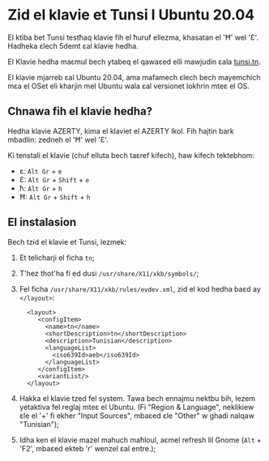 # Zid el klavie et Tunsi l Ubuntu 20.04

El ktiba bet Tunsi testħaq klavie fih el ħuruf ellezma, khasatan el 'Ħ' wel 'Ɛ'. Hadheka
εlech 5demt εal klavie hedha. 

El Klavie hedha maεmul bech ytabeq el qawaεed elli mawjudin εala
[tunsi.tn](https://tunsi.tn).

El klavie mjarreb εal Ubuntu 20.04, ama mafamech εlech bech mayemchich mεa el OSet eli
kharjin mel Ubuntu wala εal versionet lokhrin mteε el OS. 

## Chnawa fih el klavie hedha? 

Hedha klavie AZERTY, kima el klaviet el AZERTY lkol. Fih ħajtin bark mbadlin: zedneh el
'Ħ' wel 'Ɛ'.

Ki tenstali el klavie (chuf elluta bech taεref kifech), haw kifech tektebhom: 
 - ε: `Alt Gr` + `e`
 - Ɛ: `Alt Gr` + `Shift` + `e`
 - ħ: `Alt Gr` + `h`
 - Ħ: `Alt Gr` + `Shift` + `h`

## El instalasion

Bech tzid el klavie et Tunsi, lezmek: 
 1. Et telicharji el ficha `tn`;
 2. T'hez thot'ha fi ed dusi `/usr/share/X11/xkb/symbols/`; 
 3. Fel ficha `/usr/share/X11/xkb/rules/evdev.xml`, zid el kod hedha baεd ay
    `</layout>`:
    ```
      <layout>
         <configItem>
           <name>tn</name>
           <shortDescription>tn</shortDescription>
           <description>Tunisian</description>
           <languageList>
             <iso639Id>aeb</iso639Id>
           </languageList>
         </configItem>
         <variantList/>
      </layout>
    ```

 4. Hakka el klavie tzed fel system. Tawa bech ennajmu nektbu bih, lezem yetaktiva fel
    reglaj mteε el Ubuntu. (Fi "Region & Language", neklikiew εle el '+' fi ekher "Input
    Sources", mbaεed εle "Other" w ghadi nalqaw "Tunisian");
 5. Idha ken el klavie mazel mahuch maħloul, aεmel refresh lil Gnome (`Alt` + 'F2',
    mbaεed ekteb 'r' wenzel εal entre.);
